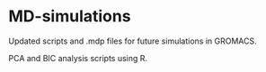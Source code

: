 # MD-simulations

Updated scripts and .mdp files for future simulations in GROMACS.

PCA and BIC analysis scripts using R.
